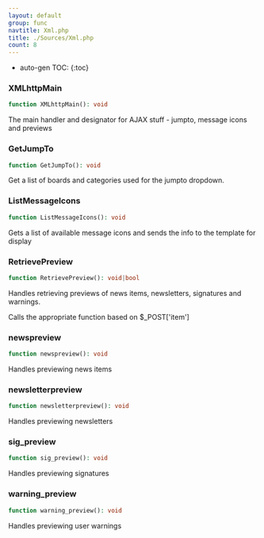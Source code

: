 ```yaml
---
layout: default
group: func
navtitle: Xml.php
title: ./Sources/Xml.php
count: 8
---
```

* auto-gen TOC:
{:toc}
### XMLhttpMain

```php
function XMLhttpMain(): void
```
The main handler and designator for AJAX stuff - jumpto, message icons and previews



### GetJumpTo

```php
function GetJumpTo(): void
```
Get a list of boards and categories used for the jumpto dropdown.



### ListMessageIcons

```php
function ListMessageIcons(): void
```
Gets a list of available message icons and sends the info to the template for display



### RetrievePreview

```php
function RetrievePreview(): void|bool
```
Handles retrieving previews of news items, newsletters, signatures and warnings.

Calls the appropriate function based on $_POST['item']

### newspreview

```php
function newspreview(): void
```
Handles previewing news items



### newsletterpreview

```php
function newsletterpreview(): void
```
Handles previewing newsletters



### sig_preview

```php
function sig_preview(): void
```
Handles previewing signatures



### warning_preview

```php
function warning_preview(): void
```
Handles previewing user warnings



